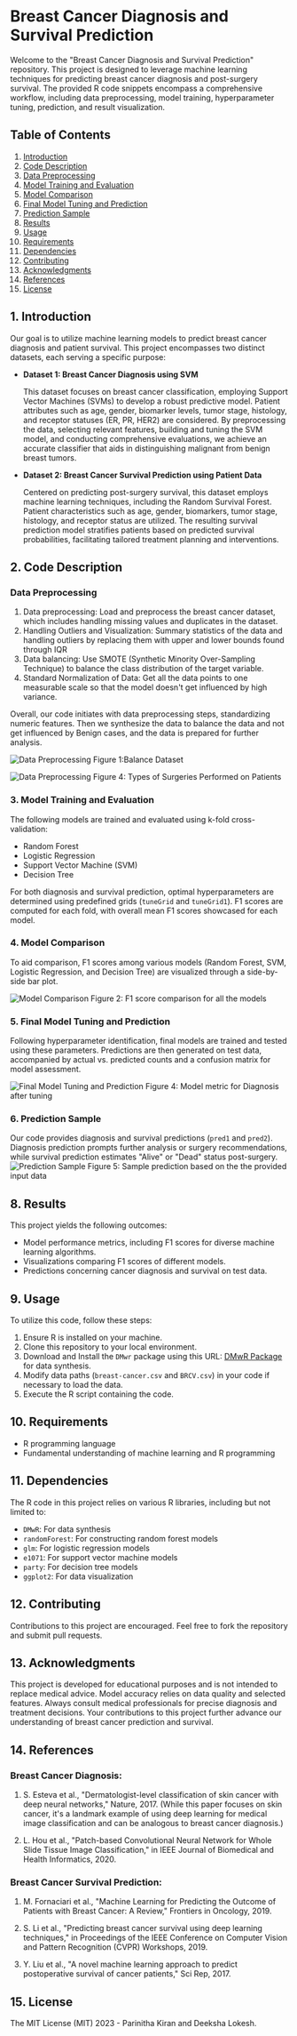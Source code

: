# Breast Cancer Diagnosis and Survival Prediction

Welcome to the "Breast Cancer Diagnosis and Survival Prediction" repository. This project is designed to leverage machine learning techniques for predicting breast cancer diagnosis and post-surgery survival. The provided R code snippets encompass a comprehensive workflow, including data preprocessing, model training, hyperparameter tuning, prediction, and result visualization.

## Table of Contents

1. [Introduction](#introduction)
2. [Code Description](#code-description)
3. [Data Preprocessing](#data-preprocessing)
4. [Model Training and Evaluation](#model-training-and-evaluation)
5. [Model Comparison](#model-comparison)
6. [Final Model Tuning and Prediction](#final-model-tuning-and-prediction)
7. [Prediction Sample](#integration)
8. [Results](#results)
9. [Usage](#usage)
10. [Requirements](#requirements)
11. [Dependencies](#dependencies)
12. [Contributing](#contributing)
13. [Acknowledgments](#acknowledgments)
14. [References](#references)
15. [License](#license)

## 1. Introduction

Our goal is to utilize machine learning models to predict breast cancer diagnosis and patient survival. This project encompasses two distinct datasets, each serving a specific purpose:

- **Dataset 1: Breast Cancer Diagnosis using SVM**

   This dataset focuses on breast cancer classification, employing Support Vector Machines (SVMs) to develop a robust predictive model. Patient attributes such as age, gender, biomarker levels, tumor stage, histology, and receptor statuses (ER, PR, HER2) are considered. By preprocessing the data, selecting relevant features, building and tuning the SVM model, and conducting comprehensive evaluations, we achieve an accurate classifier that aids in distinguishing malignant from benign breast tumors.

- **Dataset 2: Breast Cancer Survival Prediction using Patient Data**

   Centered on predicting post-surgery survival, this dataset employs machine learning techniques, including the Random Survival Forest. Patient characteristics such as age, gender, biomarkers, tumor stage, histology, and receptor status are utilized. The resulting survival prediction model stratifies patients based on predicted survival probabilities, facilitating tailored treatment planning and interventions.

## 2. Code Description

### Data Preprocessing

1. Data preprocessing: Load and preprocess the breast cancer dataset, which includes handling missing values and duplicates in the dataset.
2. Handling Outliers and Visualization: Summary statistics of the data and handling outliers by replacing them with upper and lower bounds found through IQR
3. Data balancing: Use SMOTE (Synthetic Minority Over-Sampling Technique) to balance the class distribution of the target variable.
4. Standard Normalization of Data: Get all the data points to one measurable scale so that the model doesn't get influenced by high variance.

Overall, our code initiates with data preprocessing steps, standardizing numeric features. Then we synthesize the data to balance the data and not get influenced by Benign cases, and the data is prepared for further analysis.

![Data Preprocessing](https://github.com/ACM40960/project-parinithakiran/blob/main/image1.png)
Figure 1:Balance Dataset 

![Data Preprocessing](https://github.com/ACM40960/project-parinithakiran/blob/main/image4.png)
Figure 4: Types of Surgeries Performed on Patients

### 3. Model Training and Evaluation

The following models are trained and evaluated using k-fold cross-validation:

- Random Forest
- Logistic Regression
- Support Vector Machine (SVM)
- Decision Tree

For both diagnosis and survival prediction, optimal hyperparameters are determined using predefined grids (`tuneGrid` and `tuneGrid1`). F1 scores are computed for each fold, with overall mean F1 scores showcased for each model.

### 4. Model Comparison

To aid comparison, F1 scores among various models (Random Forest, SVM, Logistic Regression, and Decision Tree) are visualized through a side-by-side bar plot.

![Model Comparison](https://github.com/ACM40960/project-parinithakiran/blob/main/image2.png)
Figure 2: F1 score comparison for all the models 

### 5. Final Model Tuning and Prediction

Following hyperparameter identification, final models are trained and tested using these parameters. Predictions are then generated on test data, accompanied by actual vs. predicted counts and a confusion matrix for model assessment.

![Final Model Tuning and Prediction](https://github.com/ACM40960/project-parinithakiran/blob/main/image3.png)
Figure 4: Model metric for Diagnosis after tuning
  
### 6. Prediction Sample

Our code provides diagnosis and survival predictions (`pred1` and `pred2`). Diagnosis prediction prompts further analysis or surgery recommendations, while survival prediction estimates "Alive" or "Dead" status post-surgery.
![Prediction Sample](https://github.com/ACM40960/project-parinithakiran/blob/main/image5.png)
Figure 5: Sample prediction based on the the provided input data

## 8. Results

This project yields the following outcomes:

- Model performance metrics, including F1 scores for diverse machine learning algorithms.
- Visualizations comparing F1 scores of different models.
- Predictions concerning cancer diagnosis and survival on test data.

## 9. Usage

To utilize this code, follow these steps:

1. Ensure R is installed on your machine.
2. Clone this repository to your local environment.
3. Download and Install the `DMwr` package using this URL: [DMwR Package](https://cran.r-project.org/src/contrib/Archive/DMwR/DMwR_0.4.1.tar.gz) for data synthesis.
4. Modify data paths (`breast-cancer.csv` and `BRCV.csv`) in your code if necessary to load the data.
5. Execute the R script containing the code.

## 10. Requirements

- R programming language
- Fundamental understanding of machine learning and R programming

## 11. Dependencies

The R code in this project relies on various R libraries, including but not limited to:

- `DMwR`: For data synthesis
- `randomForest`: For constructing random forest models
- `glm`: For logistic regression models
- `e1071`: For support vector machine models
- `party`: For decision tree models
- `ggplot2`: For data visualization

## 12. Contributing

Contributions to this project are encouraged. Feel free to fork the repository and submit pull requests.

## 13. Acknowledgments

This project is developed for educational purposes and is not intended to replace medical advice. Model accuracy relies on data quality and selected features. Always consult medical professionals for precise diagnosis and treatment decisions. Your contributions to this project further advance our understanding of breast cancer prediction and survival.

## 14. References

### Breast Cancer Diagnosis:

1. S. Esteva et al., "Dermatologist-level classification of skin cancer with deep neural networks," Nature, 2017. (While this paper focuses on skin cancer, it's a landmark example of using deep learning for medical image classification and can be analogous to breast cancer diagnosis.)

2. L. Hou et al., "Patch-based Convolutional Neural Network for Whole Slide Tissue Image Classification," in IEEE Journal of Biomedical and Health Informatics, 2020.

### Breast Cancer Survival Prediction:

1. M. Fornaciari et al., "Machine Learning for Predicting the Outcome of Patients with Breast Cancer: A Review," Frontiers in Oncology, 2019.

2. S. Li et al., "Predicting breast cancer survival using deep learning techniques," in Proceedings of the IEEE Conference on Computer Vision and Pattern Recognition (CVPR) Workshops, 2019.

3. Y. Liu et al., "A novel machine learning approach to predict postoperative survival of cancer patients," Sci Rep, 2017.

## 15. License

The MIT License (MIT) 2023 - Parinitha Kiran and Deeksha Lokesh.
